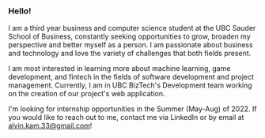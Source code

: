 ### Hello!

I am a third year business and computer science student at the UBC Sauder School of Business, constantly seeking opportunities to grow, broaden my perspective and better myself as a person. I am passionate about business and technology and love the variety of challenges that both fields present. 

I am most interested in learning more about machine learning, game development, and fintech in the fields of software development and project management. Currently, I am in UBC BizTech's Development team working on the creation of our project's web application.

I'm looking for internship opportunities in the Summer (May-Aug) of 2022. If you would like to reach out to me, contact me via LinkedIn or by email at alvin.kam.33@gmail.com!

<!--
**alvinkam33/alvinkam33** is a ✨ _special_ ✨ repository because its `README.md` (this file) appears on your GitHub profile.

Here are some ideas to get you started:

- 🔭 I’m currently working on ...
- 🌱 I’m currently learning ...
- 👯 I’m looking to collaborate on ...
- 🤔 I’m looking for help with ...
- 💬 Ask me about ...
- 📫 How to reach me: ...
- 😄 Pronouns: ...
- ⚡ Fun fact: ...
-->
